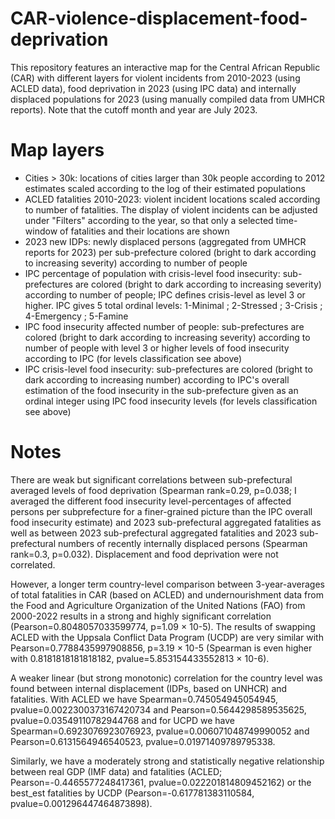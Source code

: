 # CAR-violence-displacement-food-deprivation
This repository features an interactive map for the Central African Republic (CAR) with different layers for violent incidents from 2010-2023 (using ACLED data), food deprivation in 2023 (using IPC data) and internally displaced populations for 2023 (using manually compiled data from UMHCR reports). Note that the cutoff month and year are July 2023.

# Map layers
- Cities > 30k: locations of cities larger than 30k people according to 2012 estimates scaled according to the log of their estimated populations
- ACLED fatalities 2010-2023: violent incident locations scaled according to number of fatalities. The display of violent incidents can be adjusted under "Filters" according to the year, so that only a selected time-window of fatalities and their locations are shown
- 2023 new IDPs: newly displaced persons (aggregated from UMHCR reports for 2023) per sub-prefecture colored (bright to dark according to increasing severity) according to number of people
- IPC percentage of population with crisis-level food insecurity: sub-prefectures are colored (bright to dark according to increasing severity) according to number of people; IPC defines crisis-level as level 3 or higher. IPC gives 5 total ordinal levels: 1-Minimal ; 2-Stressed ; 3-Crisis ; 4-Emergency ; 5-Famine
- IPC food insecurity affected number of people: sub-prefectures are colored (bright to dark according to increasing severity) according to number of people with level 3 or higher levels of food insecurity according to IPC (for levels classification see above)
-  IPC crisis-level food insecurity: sub-prefectures are colored (bright to dark according to increasing number) according to IPC's overall estimation of the food insecurity in the sub-prefecture given as an ordinal integer using IPC food insecurity levels (for levels classification see above)

# Notes
There are weak but significant correlations between sub-prefectural averaged levels of food deprivation (Spearman rank=0.29, p=0.038; I averaged the different food insecurity level-percentages of affected persons per subprefecture for a finer-grained picture than the IPC overall food insecurity estimate) and 2023 sub-prefectural aggregated fatalities as well as between 2023 sub-prefectural aggregated fatalities and 2023 sub-prefectural numbers of recently internally displaced persons (Spearman rank=0.3, p=0.032). Displacement and food deprivation were not correlated.

However, a longer term country-level comparison between 3-year-averages of total fatalities in CAR (based on ACLED) and undernourishment data from the Food and Agriculture Organization of the United Nations (FAO) from 2000-2022 results in a strong and highly significant correlation (Pearson=0.8048057033599774, p=1.09 × 10-5). The results of swapping ACLED with the Uppsala Conflict Data Program (UCDP) are very similar with Pearson=0.7788435997908856, p=3.19 × 10-5 (Spearman is even higher with 0.8181818181818182, pvalue=5.853154433552813 × 10-6).

A weaker linear (but strong monotonic) correlation for the country level was found between internal displacement (IDPs, based on UNHCR) and fatalities. With ACLED we have Spearman=0.745054945054945, pvalue=0.0022300373167420734 and Pearson=0.5644298589535625, pvalue=0.03549110782944768 and for UCPD we have 
Spearman=0.6923076923076923, pvalue=0.006071048749990052 and Pearson=0.6131564946540523, pvalue=0.01971409789795338.

Similarly, we have a moderately strong and statistically negative relationship between real GDP (IMF data) and fatalities (ACLED; Pearson=-0.4465577248417361, pvalue=0.022201814809452162) or the best_est fatalities by UCDP (Pearson=-0.617781383110584, pvalue=0.001296447464873898).
